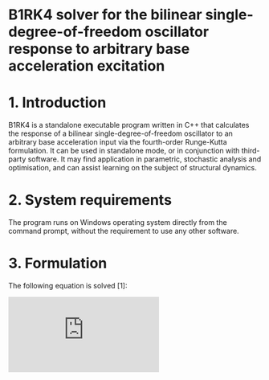 # B1RK4 solver for the bilinear single-degree-of-freedom	oscillator response to arbitrary base acceleration excitation

# 1. Introduction

B1RK4 is a standalone executable program written in C++ that calculates the response of a bilinear single-degree-of-freedom oscillator to an arbitrary base acceleration input via the fourth-order Runge-Kutta formulation. It can be used in standalone mode, or in conjunction with third-party software. It may find application in parametric, stochastic analysis and optimisation, and can assist learning on the subject of structural dynamics.

# 2. System requirements
The program runs on Windows operating system directly from the command prompt, without the requirement to use any other software. 

# 3. Formulation

The following equation is solved [1]:

![](https://latex.codecogs.com/gif.latex?%5Cddot%7Bu%7D%28t%29&plus;2%5C%2C%5Czeta%5Comega%5C%2C%5Cdot%7Bu%7D%28t%29&plus;%5Cpsi%5C%2C%5Comega%5E2u%28t%29&plus;a%281-%5Cpsi%29z%28t%29%3D-%5Cddot%7B%5Cxi%7D%28t%29%20%5C%2C%3B%20%5C%3B%5C%3B%5C%3B%20u%280%29%3D%20%7B%5Cdot%7Bu%7D%7D%280%29%3D0%20%5C%2C%2C)

